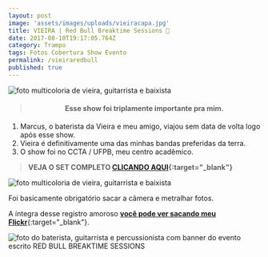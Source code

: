 ```yaml
---
layout: post
image: 'assets/images/uploads/vieiracapa.jpg'
title: VIEIRA | Red Bull Breaktime Sessions 🎸
date: 2017-08-10T19:17:05.764Z
category: Trampo
tags: Fotos Cobertura Show Evento
permalink: /vieiraredbull
published: true
---
```

![foto multicoloria de vieira, guitarrista e baixista](assets/images/uploads/vieira03.jpg)

><h4><p style="text-align:center"><strong>Esse show foi triplamente importante pra mim.
</strong></p></h4>

1. Marcus, o baterista da Vieira e meu amigo, viajou sem data de volta logo após esse show.
2. Vieira é definitivamente uma das minhas bandas preferidas da terra.
3. O show foi no CCTA / UFPB, meu centro acadêmico.

> **VEJA O SET COMPLETO [CLICANDO AQUI](https://flic.kr/s/aHskWFq2Lw){:target="_blank"}**

![foto multicoloria de vieira, guitarrista e baixista](assets/images/uploads/vieira02.jpg)

Foi basicamente obrigatório sacar a câmera e metralhar fotos.

A íntegra desse registro amoroso [**você pode ver sacando meu Flickr**](https://flic.kr/s/aHskWFq2Lw){:target="_blank"}.

![foto do baterista, guitarrista e percussionista com banner do evento escrito RED BULL BREAKTIME SESSIONS](assets/images/uploads/vieira01.jpg)
